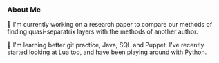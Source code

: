 ### About Me

🔭 I'm currently working on a research paper to compare our methods of finding quasi-separatrix layers with the methods of another author. 

🌱 I'm learning better git practice, Java, SQL and Puppet. I've recently started looking at Lua too, and have been playing around with Python. 

<!--
**DLeeSolar/DLeeSolar** is a ✨ _special_ ✨ repository because its `README.md` (this file) appears on your GitHub profile.

Here are some ideas to get you started:

- 🔭 I’m currently working on ...
- 🌱 I’m currently learning ...
- 👯 I’m looking to collaborate on ...
- 🤔 I’m looking for help with ...
- 💬 Ask me about ...
- 📫 How to reach me: ...
- 😄 Pronouns: ...
- ⚡ Fun fact: ...
-->
